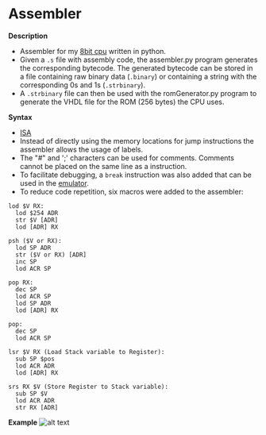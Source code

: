 # Assembler

**Description**
  - Assembler for my [8bit cpu](https://github.com/dma-neves/8bcpu) written in python.
  - Given a `.s` file with assembly code, the assembler.py program generates the corresponding bytecode. The generated bytecode can be stored in a file containing raw binary data (`.binary`) or containing a string with the corresponding 0s and 1s (`.strbinary`).
  -  A `.strbinary` file can then be used with the romGenerator.py program to generate the VHDL file for the ROM (256 bytes) the CPU uses.
  
**Syntax**
  - [ISA](https://github.com/dma-neves/8bcpu/blob/main/other/ISA/ISA.txt)
  - Instead of directly using the memory locations for jump instructions the assembler allows the usage of labels.
  - The "#" and ';' characters can be used for comments. Comments cannot be placed on the same line as a instruction.
  - To facilitate debugging, a `break` instruction was also added that can be used in the [emulator](https://github.com/dma-neves/8bcpuEmulator).
  - To reduce code repetition, six macros were added to the assembler:

  ```
  lod $V RX:
    lod $254 ADR
    str $V [ADR]
    lod [ADR] RX

  psh ($V or RX):
    lod SP ADR
    str ($V or RX) [ADR]
    inc SP
    lod ACR SP 

  pop RX:
    dec SP
    lod ACR SP
    lod SP ADR
    lod [ADR] RX

  pop:
    dec SP
    lod ACR SP

  lsr $V RX (Load Stack variable to Register):
    sub SP $pos
    lod ACR ADR
    lod [ADR] RX

  srs RX $V (Store Register to Stack variable):
    sub SP $V
    lod ACR ADR
    str RX [ADR]
  ```
  
**Example**
  ![alt text](https://github.com/dma-neves/Assembler/blob/main/other/code.png)

